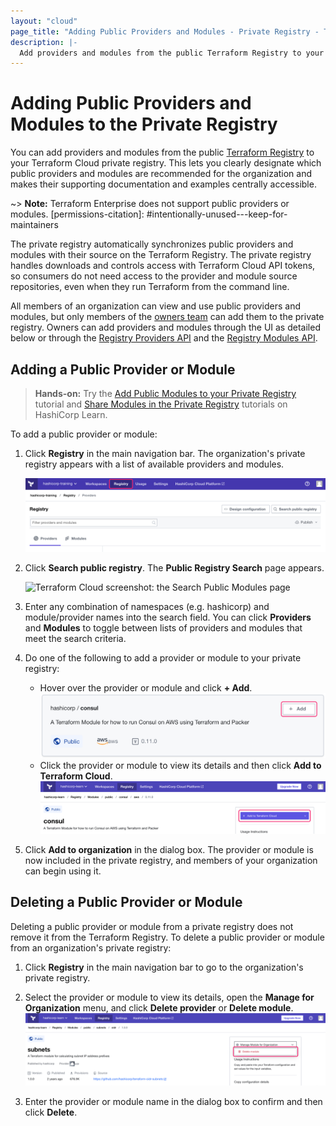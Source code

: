 ```yaml
---
layout: "cloud"
page_title: "Adding Public Providers and Modules - Private Registry - Terraform Cloud and Terraform Enterprise"
description: |-
  Add providers and modules from the public Terraform Registry to your organization's private registry.
---
```


[vcs]: ../vcs/index.html

# Adding Public Providers and Modules to the Private Registry

You can add providers and modules from the public [Terraform Registry](/docs/registry/index.html) to your Terraform Cloud private registry. This lets you clearly designate which public providers and modules are recommended for the organization and makes their supporting documentation and examples centrally accessible.

~> **Note:** Terraform Enterprise does not support public providers or modules.
[permissions-citation]: #intentionally-unused---keep-for-maintainers

The private registry automatically synchronizes public providers and modules with their source on the Terraform Registry. The private registry handles downloads and controls access with Terraform Cloud API tokens, so consumers do not need access to the provider and module source repositories, even when they run Terraform from the command line.

All members of an organization can view and use public providers and modules, but only members of the [owners team](/docs/cloud/users-teams-organizations/permissions.html#organization-owners) can add them to the private registry. Owners can add providers and modules through the UI as detailed below or through the [Registry Providers API](/docs/cloud/api/providers.html) and the [Registry Modules API](../api/modules.html#create-a-module-with-no-vcs-connection-).

## Adding a Public Provider or Module

> **Hands-on:** Try the [Add Public Modules to your Private Registry](https://learn.hashicorp.com/tutorials/terraform/module-private-registry-add?in=terraform/modules) tutorial and [Share Modules in the Private Registry](https://learn.hashicorp.com/tutorials/terraform/module-private-registry?in=terraform/modules) tutorials on HashiCorp Learn.

To add a public provider or module:

1. Click **Registry** in the main navigation bar. The organization's private registry appears with a list of available providers and modules.

    ![Terraform Cloud screenshot: The "registry" button](./images/registry-button.png)

1. Click **Search public registry**. The **Public Registry Search** page appears.

    ![Terraform Cloud screenshot: the Search Public Modules page](./images/add-search-public-modules-providers.png)

1. Enter any combination of namespaces (e.g. hashicorp) and module/provider names into the search field. You can click **Providers** and **Modules** to toggle between lists of providers and modules that meet the search criteria.

1. Do one of the following to add a provider or module to your private registry:
    - Hover over the provider or module and click **+ Add**.
     ![Terraform Cloud screenshot: the "+ Add" button](./images/add-add-button.png)
    - Click the provider or module to view its details and then click **Add to Terraform Cloud**.
     ![Terraform Cloud screenshot: the "+ Add" button](./images/add-add-to-terraform-cloud-button.png)

1. Click **Add to organization** in the dialog box. The provider or module is now included in the private registry, and members of your organization can begin using it.

## Deleting a Public Provider or Module

Deleting a public provider or module from a private registry does not remove it from the Terraform Registry. To delete a public provider or module from an organization's private registry:

1. Click **Registry** in the main navigation bar to go to the organization's private registry.

1. Select the provider or module to view its details, open the **Manage for Organization** menu, and click **Delete provider** or **Delete module**.
   ![Terraform Cloud screenshot: the delete module button](./images/add-delete-module-button.png)

1. Enter the provider or module name in the dialog box to confirm and then click **Delete**.
